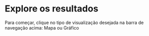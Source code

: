 # Explore os resultados

Para começar, clique no tipo de visualização desejada na barra de navegação acima: Mapa ou Gráfico